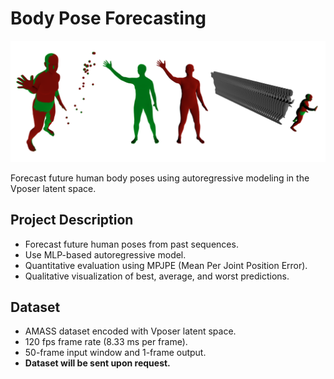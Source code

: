 # Body Pose Forecasting

![Body Pose Forecasting Visualization](body_pose_forecasting.png)

Forecast future human body poses using autoregressive modeling in the Vposer latent space.

## Project Description
- Forecast future human poses from past sequences.
- Use MLP-based autoregressive model.
- Quantitative evaluation using MPJPE (Mean Per Joint Position Error).
- Qualitative visualization of best, average, and worst predictions.

## Dataset
- AMASS dataset encoded with Vposer latent space.
- 120 fps frame rate (8.33 ms per frame).
- 50-frame input window and 1-frame output.
- **Dataset will be sent upon request.**
